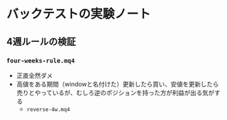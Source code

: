# バックテストの実験ノート

## 4週ルールの検証

### `four-weeks-rule.mq4`

- 正直全然ダメ
- 高値をある期間（windowと名付けた）更新したら買い、安値を更新したら売りとやっているが、むしろ逆のポジションを持った方が利益が出る気がする
  - `reverse-4w.mq4`




